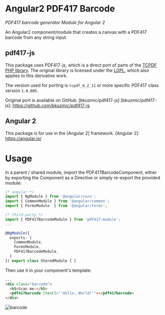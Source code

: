 # Angular2 PDF417 Barcode

_PDF417 barcode generator Module for Angular 2_

An Angular2 component/module that creates a canvas with a PDF417 barcode from any string input.

## pdf417-js

This package uses PDF417-js, which is a direct port of parts of the [TCPDF PHP library].
The original library is licensed under the [LGPL], which also applies to this derivative work.

[TCPDF PHP library]: https://www.tcpdf.org/ "TCPDF project homepage"
[LGPL]: LICENSE

The version used for porting is `tcpdf_6_2_11` or more specific PDF417 class version `1.0.005`.

Original port is available on GitHub: [bkuzmic/pdf417-js]
[bkuzmic/pdf417-js]: https://github.com/bkuzmic/pdf417-js

## Angular 2

This package is for use in the [Angular 2] framework.
[Angular 2]: https://angular.io/

# Usage

In a parent / shared module, import the PDF417BarcodeComponent,
either by exporting the Component as a Directive or simply re-export the provided module:

```typescript
/* angular */
import { NgModule } from '@angular/core';
import { CommonModule } from '@angular/common';
import { FormsModule  } from '@angular/forms';

/* third-party */
import { PDF417BarcodeModule } from 'pdf417-module';
...

@NgModule({
  exports: [
    CommonModule,
    FormsModule,
    PDF417BarcodeModule,
  ]
}) export class SharedModule { }
```

Then use it in your component's template:

```html
...
<div class="barcode">
  <h5>Scan me:</h5>
  <pdf417barcode [text]="'Hello, World!'"></pdf417barcode>
</div>
```
![barcode](https://cloud.githubusercontent.com/assets/11139925/19278474/9c18d700-8fdd-11e6-91c2-84727749e9b4.png)
